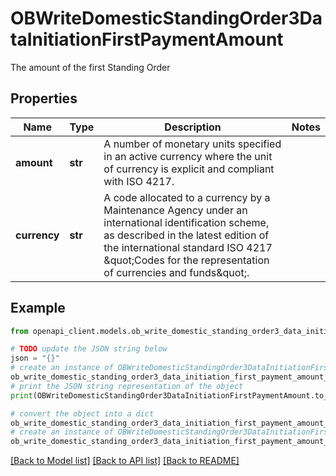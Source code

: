 # OBWriteDomesticStandingOrder3DataInitiationFirstPaymentAmount

The amount of the first Standing Order

## Properties

Name | Type | Description | Notes
------------ | ------------- | ------------- | -------------
**amount** | **str** | A number of monetary units specified in an active currency where the unit of currency is explicit and compliant with ISO 4217. | 
**currency** | **str** | A code allocated to a currency by a Maintenance Agency under an international identification scheme, as described in the latest edition of the international standard ISO 4217 \&quot;Codes for the representation of currencies and funds\&quot;. | 

## Example

```python
from openapi_client.models.ob_write_domestic_standing_order3_data_initiation_first_payment_amount import OBWriteDomesticStandingOrder3DataInitiationFirstPaymentAmount

# TODO update the JSON string below
json = "{}"
# create an instance of OBWriteDomesticStandingOrder3DataInitiationFirstPaymentAmount from a JSON string
ob_write_domestic_standing_order3_data_initiation_first_payment_amount_instance = OBWriteDomesticStandingOrder3DataInitiationFirstPaymentAmount.from_json(json)
# print the JSON string representation of the object
print(OBWriteDomesticStandingOrder3DataInitiationFirstPaymentAmount.to_json())

# convert the object into a dict
ob_write_domestic_standing_order3_data_initiation_first_payment_amount_dict = ob_write_domestic_standing_order3_data_initiation_first_payment_amount_instance.to_dict()
# create an instance of OBWriteDomesticStandingOrder3DataInitiationFirstPaymentAmount from a dict
ob_write_domestic_standing_order3_data_initiation_first_payment_amount_from_dict = OBWriteDomesticStandingOrder3DataInitiationFirstPaymentAmount.from_dict(ob_write_domestic_standing_order3_data_initiation_first_payment_amount_dict)
```
[[Back to Model list]](../README.md#documentation-for-models) [[Back to API list]](../README.md#documentation-for-api-endpoints) [[Back to README]](../README.md)


